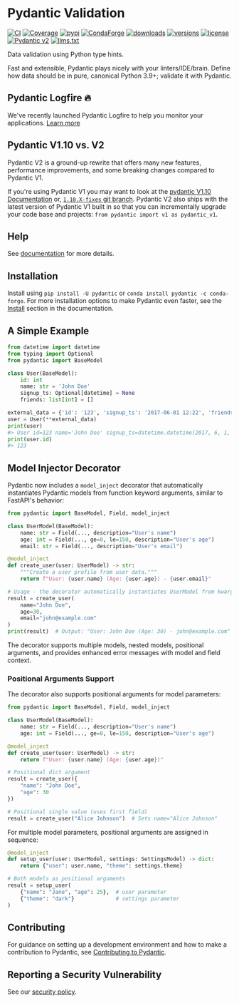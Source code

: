 # Pydantic Validation

[![CI](https://img.shields.io/github/actions/workflow/status/pydantic/pydantic/ci.yml?branch=main&logo=github&label=CI)](https://github.com/pydantic/pydantic/actions?query=event%3Apush+branch%3Amain+workflow%3ACI)
[![Coverage](https://coverage-badge.samuelcolvin.workers.dev/pydantic/pydantic.svg)](https://coverage-badge.samuelcolvin.workers.dev/redirect/pydantic/pydantic)
[![pypi](https://img.shields.io/pypi/v/pydantic.svg)](https://pypi.python.org/pypi/pydantic)
[![CondaForge](https://img.shields.io/conda/v/conda-forge/pydantic.svg)](https://anaconda.org/conda-forge/pydantic)
[![downloads](https://static.pepy.tech/badge/pydantic/month)](https://pepy.tech/project/pydantic)
[![versions](https://img.shields.io/pypi/pyversions/pydantic.svg)](https://github.com/pydantic/pydantic)
[![license](https://img.shields.io/github/license/pydantic/pydantic.svg)](https://github.com/pydantic/pydantic/blob/main/LICENSE)
[![Pydantic v2](https://img.shields.io/endpoint?url=https://raw.githubusercontent.com/pydantic/pydantic/main/docs/badge/v2.json)](https://docs.pydantic.dev/latest/contributing/#badges)
[![llms.txt](https://img.shields.io/badge/llms.txt-green)](https://docs.pydantic.dev/latest/llms.txt)

Data validation using Python type hints.

Fast and extensible, Pydantic plays nicely with your linters/IDE/brain.
Define how data should be in pure, canonical Python 3.9+; validate it with Pydantic.

## Pydantic Logfire :fire:

We've recently launched Pydantic Logfire to help you monitor your applications.
[Learn more](https://pydantic.dev/articles/logfire-announcement)

## Pydantic V1.10 vs. V2

Pydantic V2 is a ground-up rewrite that offers many new features, performance improvements, and some breaking changes compared to Pydantic V1.

If you're using Pydantic V1 you may want to look at the
[pydantic V1.10 Documentation](https://docs.pydantic.dev/) or,
[`1.10.X-fixes` git branch](https://github.com/pydantic/pydantic/tree/1.10.X-fixes). Pydantic V2 also ships with the latest version of Pydantic V1 built in so that you can incrementally upgrade your code base and projects: `from pydantic import v1 as pydantic_v1`.

## Help

See [documentation](https://docs.pydantic.dev/) for more details.

## Installation

Install using `pip install -U pydantic` or `conda install pydantic -c conda-forge`.
For more installation options to make Pydantic even faster,
see the [Install](https://docs.pydantic.dev/install/) section in the documentation.

## A Simple Example

```python
from datetime import datetime
from typing import Optional
from pydantic import BaseModel

class User(BaseModel):
    id: int
    name: str = 'John Doe'
    signup_ts: Optional[datetime] = None
    friends: list[int] = []

external_data = {'id': '123', 'signup_ts': '2017-06-01 12:22', 'friends': [1, '2', b'3']}
user = User(**external_data)
print(user)
#> User id=123 name='John Doe' signup_ts=datetime.datetime(2017, 6, 1, 12, 22) friends=[1, 2, 3]
print(user.id)
#> 123
```

## Model Injector Decorator

Pydantic now includes a `model_inject` decorator that automatically instantiates Pydantic models from function keyword arguments, similar to FastAPI's behavior:

```python
from pydantic import BaseModel, Field, model_inject

class UserModel(BaseModel):
    name: str = Field(..., description="User's name")
    age: int = Field(..., ge=0, le=150, description="User's age")
    email: str = Field(..., description="User's email")

@model_inject
def create_user(user: UserModel) -> str:
    """Create a user profile from user data."""
    return f"User: {user.name} (Age: {user.age}) - {user.email}"

# Usage - the decorator automatically instantiates UserModel from kwargs
result = create_user(
    name="John Doe",
    age=30,
    email="john@example.com"
)
print(result)  # Output: "User: John Doe (Age: 30) - john@example.com"
```

The decorator supports multiple models, nested models, positional arguments, and provides enhanced error messages with model and field context.

### Positional Arguments Support

The decorator also supports positional arguments for model parameters:

```python
from pydantic import BaseModel, Field, model_inject

class UserModel(BaseModel):
    name: str = Field(..., description="User's name")
    age: int = Field(..., ge=0, le=150, description="User's age")

@model_inject
def create_user(user: UserModel) -> str:
    return f"User: {user.name} (Age: {user.age})"

# Positional dict argument
result = create_user({
    "name": "John Doe",
    "age": 30
})

# Positional single value (uses first field)
result = create_user("Alice Johnson")  # Sets name="Alice Johnson"
```

For multiple model parameters, positional arguments are assigned in sequence:

```python
@model_inject
def setup_user(user: UserModel, settings: SettingsModel) -> dict:
    return {"user": user.name, "theme": settings.theme}

# Both models as positional arguments
result = setup_user(
    {"name": "Jane", "age": 25},  # user parameter
    {"theme": "dark"}             # settings parameter
)
```

## Contributing

For guidance on setting up a development environment and how to make a
contribution to Pydantic, see
[Contributing to Pydantic](https://docs.pydantic.dev/contributing/).

## Reporting a Security Vulnerability

See our [security policy](https://github.com/pydantic/pydantic/security/policy).
